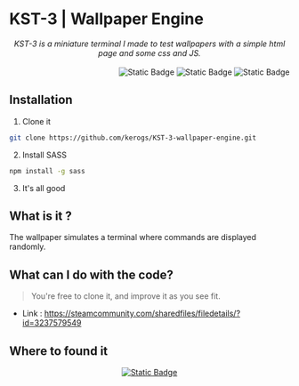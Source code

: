 # KST-3 | Wallpaper Engine

<center>
<em>KST-3 is a miniature terminal I made to test wallpapers with a simple html page and some css and JS.</em>
</center>

<br>

<div align="right">
<img alt="Static Badge" src="https://img.shields.io/badge/HTML-%23E34F26?style=for-the-badge&logo=html5&logoColor=fff">
<img alt="Static Badge" src="https://img.shields.io/badge/sass-%23CC6699?style=for-the-badge&logo=sass&logoColor=fff">
<img alt="Static Badge" src="https://img.shields.io/badge/javascript-%23F7DF1E?style=for-the-badge&logo=javascript&logoColor=000">
</div>

## Installation

1. Clone it
```sh
git clone https://github.com/kerogs/KST-3-wallpaper-engine.git
```

2. Install SASS
```sh
npm install -g sass
```

3. It's all good

## What is it ?

The wallpaper simulates a terminal where commands are displayed randomly.

## What can I do with the code?
> You're free to clone it, and improve it as you see fit.

- Link : https://steamcommunity.com/sharedfiles/filedetails/?id=3237579549

## Where to found it
<center>
<a href="https://steamcommunity.com/sharedfiles/filedetails/?id=3237579549"><img alt="Static Badge" src="https://img.shields.io/badge/STEAM-%23000000?style=for-the-badge&logo=steam&logoColor=fff"></a>
</center>